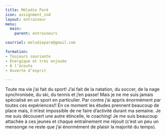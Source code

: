 ```yaml
---
title: Mélodie Paré
icon: assignment_ind
layout: entraineur
menu:
  main:
    parent: entraineurs

courriel: melodiepare@gmail.com

formation:
- Toujours souriante
- Énergique et très enjouée
- À l’écoute
- Ouverte d’esprit 

---
```


Toute ma vie j’ai fait du sport! J’ai fait de la natation, du soccer, de la nage synchronisée, du ski, du tennis et j’en passe! Mais je ne me suis jamais spécialisé en un sport en particulier. Par contre j’ai appris énormément par toutes ces expériences!! En ce moment les études prennent beaucoup de place mais, il m’est impossible de ne faire d’activité durant ma semaine. Je me suis découvert une autre étincelle, le coaching! Je me suis beaucoup attachée à ces jeunes et chaque entraînement me réjouit (c’est un peu un mensonge ne reste que j’ai énormément de plaisir la majorité du temps).